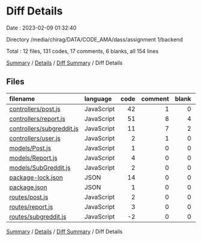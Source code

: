 # Diff Details

Date : 2023-02-09 01:32:40

Directory /media/chirag/DATA/CODE_AMA/dass/assignment 1/backend

Total : 12 files,  131 codes, 17 comments, 6 blanks, all 154 lines

[Summary](results.md) / [Details](details.md) / [Diff Summary](diff.md) / Diff Details

## Files
| filename | language | code | comment | blank | total |
| :--- | :--- | ---: | ---: | ---: | ---: |
| [controllers/post.js](/controllers/post.js) | JavaScript | 42 | 1 | 0 | 43 |
| [controllers/report.js](/controllers/report.js) | JavaScript | 51 | 8 | 4 | 63 |
| [controllers/subgreddit.js](/controllers/subgreddit.js) | JavaScript | 11 | 7 | 2 | 20 |
| [controllers/user.js](/controllers/user.js) | JavaScript | 2 | 1 | 0 | 3 |
| [models/Post.js](/models/Post.js) | JavaScript | 1 | 0 | 0 | 1 |
| [models/Report.js](/models/Report.js) | JavaScript | 4 | 0 | 0 | 4 |
| [models/SubGreddit.js](/models/SubGreddit.js) | JavaScript | 2 | 0 | 0 | 2 |
| [package-lock.json](/package-lock.json) | JSON | 14 | 0 | 0 | 14 |
| [package.json](/package.json) | JSON | 1 | 0 | 0 | 1 |
| [routes/post.js](/routes/post.js) | JavaScript | 2 | 0 | 0 | 2 |
| [routes/report.js](/routes/report.js) | JavaScript | 3 | 0 | 0 | 3 |
| [routes/subgreddit.js](/routes/subgreddit.js) | JavaScript | -2 | 0 | 0 | -2 |

[Summary](results.md) / [Details](details.md) / [Diff Summary](diff.md) / Diff Details